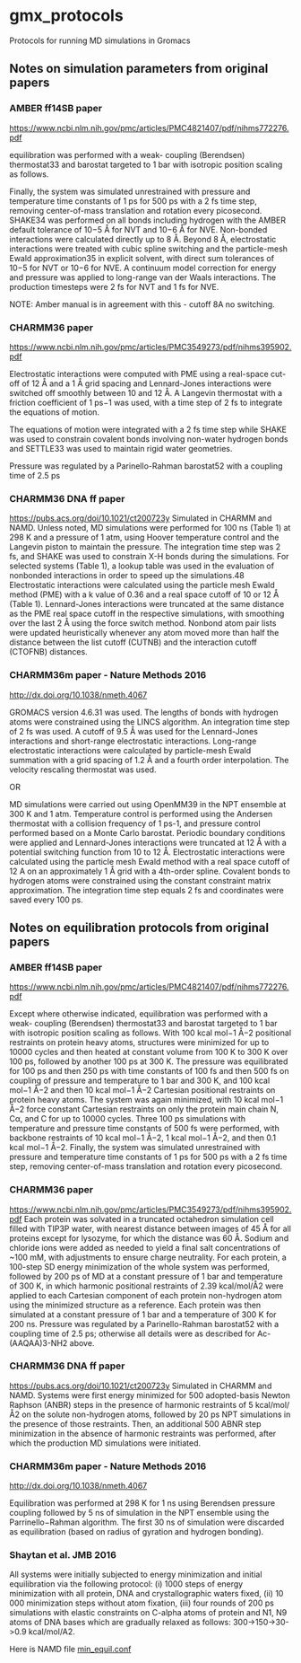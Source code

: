 # gmx_protocols
Protocols for running MD simulations in Gromacs

## Notes on simulation parameters from original papers
### AMBER ff14SB paper
https://www.ncbi.nlm.nih.gov/pmc/articles/PMC4821407/pdf/nihms772276.pdf

equilibration was performed with a weak- coupling (Berendsen) thermostat33 and barostat targeted to 1 bar with isotropic position scaling as follows.

Finally, the system was simulated unrestrained with pressure and temperature time constants of 1 ps for 500 ps with a 2 fs time step, removing center-of-mass translation and rotation every picosecond.
SHAKE34 was performed on all bonds including hydrogen with the AMBER default tolerance of 10−5 Å for NVT and 10−6 Å for NVE. Non-bonded interactions were calculated directly up to 8 Å. Beyond 8 Å, electrostatic interactions were treated with cubic spline switching and the particle-mesh Ewald approximation35 in explicit solvent, with direct sum tolerances of 10−5 for NVT or 10−6 for NVE. A continuum model correction for energy and pressure was applied to long-range van der Waals interactions. The production timesteps were 2 fs for NVT and 1 fs for NVE.

NOTE: Amber manual is in agreement with this - cutoff 8A no switching.

### CHARMM36 paper
https://www.ncbi.nlm.nih.gov/pmc/articles/PMC3549273/pdf/nihms395902.pdf

Electrostatic interactions were computed with PME using a real-space cut-off of 12 Å and a 1 Å grid spacing and Lennard-Jones interactions were switched off smoothly between 10 and 12 Å. A Langevin thermostat with a friction coefficient of 1 ps−1 was used, with a time step of 2 fs to integrate the equations of motion. 

The equations of motion were integrated with a 2 fs time step while SHAKE was used to constrain covalent bonds involving non-water hydrogen bonds and SETTLE33 was used to maintain rigid water geometries. 

Pressure was regulated by a Parinello-Rahman barostat52 with a coupling time of 2.5 ps

### CHARMM36 DNA ff paper
https://pubs.acs.org/doi/10.1021/ct200723y
Simulated in CHARMM and NAMD. 
Unless noted, MD simulations were performed for 100 ns (Table 1) at 298 K and a pressure of 1 atm, using Hoover temperature control and the Langevin piston to maintain the pressure. The integration time step was 2 fs, and SHAKE was used to constrain X-H bonds during the simulations. For selected systems (Table 1), a lookup table was used in the evaluation of nonbonded interactions in order to speed up the simulations.48 Electrostatic interactions were calculated using the particle mesh Ewald method (PME) with a k value of 0.36 and a real space cutoff of 10 or 12 Å (Table 1). Lennard-Jones interactions were truncated at the same distance as the PME real space cutoff in the respective simulations, with smoothing over the last 2 Å using the force switch method. Nonbond atom pair lists were updated heuristically whenever any atom moved more than half the distance between the list cutoff (CUTNB) and the interaction cutoff (CTOFNB) distances.


### CHARMM36m paper - Nature Methods 2016
http://dx.doi.org/10.1038/nmeth.4067

GROMACS version 4.6.31 was used. The lengths of bonds with hydrogen atoms were constrained using the LINCS algorithm. An integration time step of 2 fs was used. A cutoff of 9.5 Å was used for the Lennard-Jones interactions and short-range electrostatic interactions. Long-range electrostatic interactions were calculated by particle-mesh Ewald summation with a grid spacing of 1.2 Å and a fourth order interpolation. The velocity rescaling thermostat was used. 

OR

MD simulations were carried out using OpenMM39 in the NPT ensemble at 300 K and 1 atm. Temperature control is performed using the Andersen thermostat with a collision frequency of 1 ps-1, and pressure control performed based on a Monte Carlo barostat. Periodic boundary conditions were applied and Lennard-Jones interactions were truncated at 12 Å with a potential switching function from 10 to 12 Å. Electrostatic interactions were calculated using the particle mesh Ewald method with a real space cutoff of 12 A on an approximately 1 Å grid with a 4th-order spline. Covalent bonds to hydrogen atoms were constrained using the constant constraint matrix approximation. The integration time step equals 2 fs and coordinates were saved every 100 ps.


## Notes on equilibration protocols from original papers
### AMBER ff14SB paper
https://www.ncbi.nlm.nih.gov/pmc/articles/PMC4821407/pdf/nihms772276.pdf


Except where otherwise indicated, equilibration was performed with a weak- coupling (Berendsen) thermostat33 and barostat targeted to 1 bar with isotropic position scaling as follows. With 100 kcal mol−1 Å−2 positional restraints on protein heavy atoms, structures were minimized for up to 10000 cycles and then heated at constant volume from 100 K to 300 K over 100 ps, followed by another 100 ps at 300 K. The pressure was equilibrated for 100 ps and then 250 ps with time constants of 100 fs and then 500 fs on coupling of pressure and temperature to 1 bar and 300 K, and 100 kcal mol−1 Å−2 and then 10 kcal mol−1 Å−2 Cartesian positional restraints on protein heavy atoms. The system was again minimized, with 10 kcal mol−1 Å−2 force constant Cartesian restraints on only the protein main chain N, Cα, and C for up to 10000 cycles. Three 100 ps simulations with temperature and pressure time constants of 500 fs were performed, with backbone restraints of 10 kcal mol−1 Å−2, 1 kcal mol−1 Å−2, and then 0.1 kcal mol−1 Å−2. Finally, the system was simulated unrestrained with pressure and temperature time constants of 1 ps for 500 ps with a 2 fs time step, removing center-of-mass translation and rotation every picosecond.



### CHARMM36 paper
https://www.ncbi.nlm.nih.gov/pmc/articles/PMC3549273/pdf/nihms395902.pdf
Each protein was solvated in a truncated octahedron simulation cell filled with TIP3P water, with nearest distance between images of 45 Å for all proteins except for lysozyme, for which the distance was 60 Å. Sodium and chloride ions were added as needed to yield a final salt concentrations of ~100 mM, with adjustments to ensure charge neutrality. For each protein, a 100-step SD energy minimization of the whole system was performed, followed by 200 ps of MD at a constant pressure of 1 bar and temperature of 300 K, in which harmonic positional restraints of 2.39 kcal/mol/Å2 were applied to each Cartesian component of each protein non-hydrogen atom using the minimized structure as a reference. Each protein was then simulated at a constant pressure of 1 bar and a temperature of 300 K for 200 ns. Pressure was regulated by a Parinello-Rahman barostat52 with a coupling time of 2.5 ps; otherwise all details were as described for Ac-(AAQAA)3-NH2 above.

### CHARMM36 DNA ff paper
https://pubs.acs.org/doi/10.1021/ct200723y
Simulated in CHARMM and NAMD. 
Systems were first energy minimized for 500 adopted-basis Newton Raphson (ANBR) steps in the presence of harmonic restraints of 5 kcal/mol/Å2 on the solute non-hydrogen atoms, followed by 20 ps NPT simulations in the presence of those restraints. Then, an additional 500 ABNR step minimization in the absence of harmonic restraints was performed, after which the production MD simulations were initiated.


### CHARMM36m paper - Nature Methods 2016
http://dx.doi.org/10.1038/nmeth.4067

Equilibration was performed at 298 K for 1 ns using Berendsen pressure coupling followed by 5 ns of simulation in the NPT ensemble using the Parrinello−Rahman algorithm.  The first 30 ns of simulation were discarded as equilibration (based on radius of gyration and hydrogen bonding).


### Shaytan et al. JMB 2016

All  systems  were  initially  subjected  to  energy  minimization  and  initial  equilibration  via  the  following  protocol:  (i)  1000  steps  of  energy  minimization  with  all  protein,  DNA  and  crystallographic  waters  fixed,  (ii)  10  000  minimization  steps  without  atom  fixation,  (iii)  four  rounds  of  200  ps  simulations  with  elastic  constraints  on  C-alpha  atoms  of  protein  and  N1,  N9  atoms  of  DNA  bases  which  are  gradually  relaxed  as  follows:  300->150->30->0.9  kcal/mol/A2. 

Here is NAMD file [min_equil.conf](https://github.com/intbio/MolModEdu/blob/master/MD/NAMD/nucl/nucleosome_CHARMM/simul/input/min_equil.conf)
